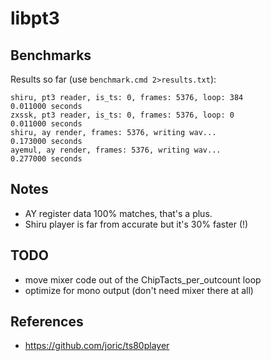 # libpt3

## Benchmarks

Results so far (use `benchmark.cmd 2>results.txt`):

```
shiru, pt3 reader, is_ts: 0, frames: 5376, loop: 384
0.011000 seconds
zxssk, pt3 reader, is_ts: 0, frames: 5376, loop: 0
0.011000 seconds
shiru, ay render, frames: 5376, writing wav...
0.173000 seconds
ayemul, ay render, frames: 5376, writing wav...
0.277000 seconds
```

## Notes

* AY register data 100% matches, that's a plus.
* Shiru player is far from accurate but it's 30% faster (!)

## TODO

* move mixer code out of the ChipTacts_per_outcount loop
* optimize for mono output (don't need mixer there at all)

## References

* https://github.com/joric/ts80player
